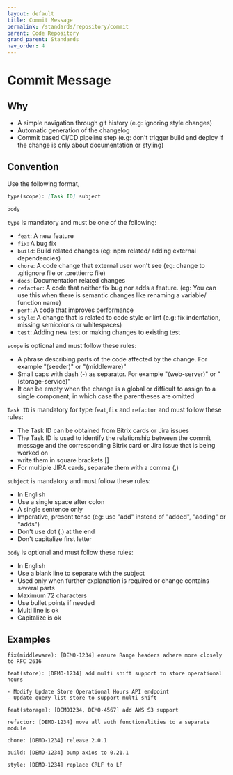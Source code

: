 ```yaml
---
layout: default
title: Commit Message
permalink: /standards/repository/commit
parent: Code Repository
grand_parent: Standards
nav_order: 4
---
```


# Commit Message

## Why
- A simple navigation through git history (e.g: ignoring style changes)
- Automatic generation of the changelog
- Commit based CI/CD pipeline step (e.g: don't trigger build and deploy if the change is only about documentation or styling)

## Convention

Use the following format,

```markdown
type(scope): [Task ID] subject

body
```

`type` is mandatory and must be one of the following:

- `feat`: A new feature
- `fix`: A bug fix
- `build`: Build related changes (eg: npm related/ adding external dependencies)
- `chore`: A code change that external user won't see (eg: change to .gitignore file or .prettierrc file)
- `docs`: Documentation related changes
- `refactor`: A code that neither fix bug nor adds a feature. (eg: You can use this when there is semantic changes like renaming a variable/ function name)
- `perf`: A code that improves performance
- `style`: A change that is related to code style or lint (e.g: fix indentation, missing semicolons or whitespaces)
- `test`: Adding new test or making changes to existing test

`scope` is optional and must follow these rules:

- A phrase describing parts of the code affected by the change. For example "(seeder)" or "(middleware)"
- Small caps with dash (-) as separator. For example "(web-server)" or "(storage-service)"
- It can be empty when the change is a global or difficult to assign to a single component, in which case the parentheses are omitted

`Task ID` is mandatory for type `feat`,`fix` and `refactor` and must follow these rules:
- The Task ID can be obtained from Bitrix cards or Jira issues
- The Task ID is used to identify the relationship between the commit message and the corresponding Bitrix card or Jira issue that is being worked on
- write them in square brackets []
- For multiple JIRA cards, separate them with a comma (,)

`subject` is mandatory and must follow these rules:

- In English
- Use a single space after colon
- A single sentence only
- Imperative, present tense (eg: use "add" instead of "added", "adding" or "adds")
- Don't use dot (.) at the end
- Don't capitalize first letter

`body` is optional and must follow these rules:

- In English
- Use a blank line to separate with the subject
- Used only when further explanation is required or change contains several parts
- Maximum 72 characters
- Use bullet points if needed
- Multi line is ok
- Capitalize is ok

## Examples

```
fix(middleware): [DEMO-1234] ensure Range headers adhere more closely to RFC 2616
```

```
feat(store): [DEMO-1234] add multi shift support to store operational hours

- Modify Update Store Operational Hours API endpoint
- Update query list store to support multi shift
```

```
feat(storage): [DEMO1234, DEMO-4567] add AWS S3 support
```

```
refactor: [DEMO-1234] move all auth functionalities to a separate module
```

```
chore: [DEMO-1234] release 2.0.1
```

```
build: [DEMO-1234] bump axios to 0.21.1
```

```
style: [DEMO-1234] replace CRLF to LF
```
